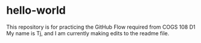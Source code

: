 # hello-world
This repository is for practicing the GitHub Flow required from COGS 108 D1
My name is Tj, and I am currently making edits to the readme file.
